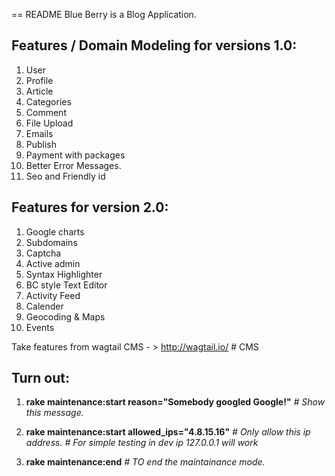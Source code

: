 == README
Blue Berry is a Blog Application.

Features / Domain Modeling for versions 1.0:
--------------------------------------------
1. User
2. Profile
3. Article
4. Categories
5. Comment
6. File Upload
7. Emails
8. Publish
9. Payment with packages
10. Better Error Messages.
11. Seo and Friendly id



Features for version 2.0:
-------------------------
1. Google charts
2. Subdomains
3. Captcha
4. Active admin
5. Syntax Highlighter
6. BC style Text Editor
7. Activity Feed
8. Calender
9. Geocoding & Maps
10. Events

Take features from wagtail CMS - > http://wagtail.io/ # CMS


Turn out:
---------
1. **rake maintenance:start reason="Somebody googled Google!"** *# Show this message.*

2. **rake maintenance:start allowed_ips="4.8.15.16"** *# Only allow this ip address. # For simple testing in dev ip 127.0.0.1 will work*

3. **rake maintenance:end** *# TO end the maintainance mode.*